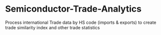 # Semiconductor-Trade-Analytics

Process international Trade data by HS code (imports & exports) to create trade similarity index and other trade statistics
